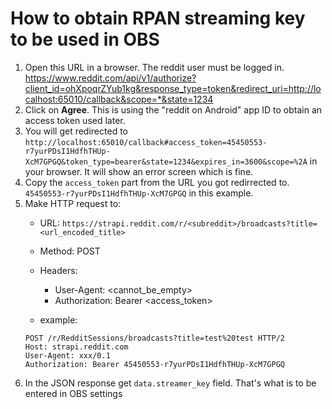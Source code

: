 # How to obtain RPAN streaming key to be used in OBS
1. Open this URL in a browser. The reddit user must be logged in. 
https://www.reddit.com/api/v1/authorize?client_id=ohXpoqrZYub1kg&response_type=token&redirect_uri=http://localhost:65010/callback&scope=*&state=1234
1. Click on **Agree**. This is using the "reddit on Android" app ID to obtain an access token used later.
1. You will get redirected to `http://localhost:65010/callback#access_token=45450553-r7yurPDsI1HdfhTHUp-XcM7GPGQ&token_type=bearer&state=1234&expires_in=3600&scope=%2A` in your browser. It will show an error screen which is fine.
1. Copy the `access_token` part from the URL you got redirrected to. `45450553-r7yurPDsI1HdfhTHUp-XcM7GPGQ` in this example.
1. Make HTTP request to:
   - URL: `https://strapi.reddit.com/r/<subreddit>/broadcasts?title=<url_encoded_title>`
   - Method: POST
   - Headers: 
     - User-Agent: <cannot_be_empty>
     - Authorization: Bearer <access_token>
   
   - example:
   ```
   POST /r/RedditSessions/broadcasts?title=test%20test HTTP/2
   Host: strapi.reddit.com
   User-Agent: xxx/0.1
   Authorization: Bearer 45450553-r7yurPDsI1HdfhTHUp-XcM7GPGQ
   ```
1. In the JSON response get `data.streamer_key` field. That's what is to be entered in OBS settings
 



